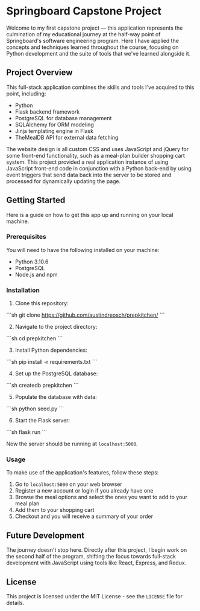 # Springboard Capstone Project 

Welcome to my first capstone project — this application represents the culmination of my educational journey at the half-way point of Springboard's software engineering program. Here I have applied the concepts and techniques learned throughout the course, focusing on Python development and the suite of tools that we've learned alongside it.

## Project Overview

This full-stack application combines the skills and tools I've acquired to this point, including:
- Python
- Flask backend framework
- PostgreSQL for database management
- SQLAlchemy for ORM modeling
- Jinja templating engine in Flask
- TheMealDB API for external data fetching

The website design is all custom CSS and uses JavaScript and jQuery for some front-end functionality, such as a meal-plan builder shopping cart system. This project provided a real application instance of using JavaScript front-end code in conjunction with a Python back-end by using event triggers that send data back into the server to be stored and processed for dynamically updating the page.

## Getting Started

Here is a guide on how to get this app up and running on your local machine.

### Prerequisites

You will need to have the following installed on your machine:

- Python 3.10.6
- PostgreSQL
- Node.js and npm

### Installation

1. Clone this repository:

\`\`\`sh
git clone https://github.com/austindreosch/prepkitchen/
\`\`\`

2. Navigate to the project directory:

\`\`\`sh
cd prepkitchen
\`\`\`

3. Install Python dependencies:

\`\`\`sh
pip install -r requirements.txt
\`\`\`

4. Set up the PostgreSQL database:

\`\`\`sh
createdb prepkitchen
\`\`\`

5. Populate the database with data:

\`\`\`sh
python seed.py
\`\`\`

6. Start the Flask server:

\`\`\`sh
flask run
\`\`\`

Now the server should be running at `localhost:5000`.

### Usage

To make use of the application's features, follow these steps:

1. Go to `localhost:5000` on your web browser
2. Register a new account or login if you already have one
3. Browse the meal options and select the ones you want to add to your meal plan
4. Add them to your shopping cart
5. Checkout and you will receive a summary of your order

## Future Development

The journey doesn't stop here. Directly after this project, I begin work on the second half of the program, shifting the focus towards full-stack development with JavaScript using tools like React, Express, and Redux.

## License

This project is licensed under the MIT License - see the `LICENSE` file for details.
